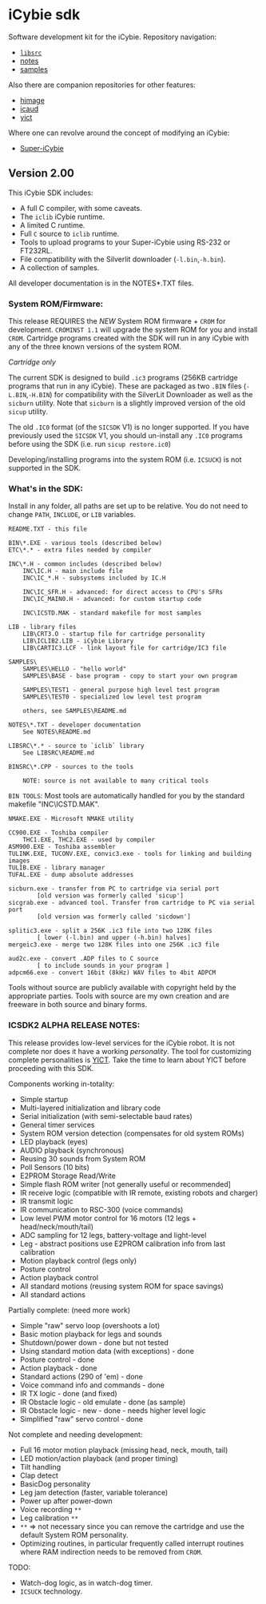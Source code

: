 # iCybie sdk

Software development kit for the iCybie. Repository navigation:

* [`libsrc`](/libsrc/README.md)
* [notes](/notes/README.md)
* [samples](/samples/README.md)

Also there are companion repositories for other features:

* [himage](https://github.com/cartheur-cybie/himage)
* [icaud](https://github.com/cartheur-cybie/icaud)
* [yict](https://github.com/cartheur-cybie/yict)

Where one can revolve around the concept of modifying an iCybie:

* [Super-iCybie](https://github.com/cartheur-cybie/Super-iCybie)

## Version 2.00

This iCybie SDK includes:
* A full C compiler, with some caveats.
* The `iclib` iCybie runtime.
* A limited C runtime.
* Full `C` source to `iclib` runtime.
* Tools to upload programs to your Super-iCybie using RS-232 or FT232RL.
* File compatibility with the Silverlit downloader (`-l.bin`,`-h.bin`).
* A collection of samples.

All developer documentation is in the NOTES\*.TXT files.

### System ROM/Firmware:

This release REQUIRES the *NEW* System ROM firmware + `CROM` for development. `CROMINST 1.1` will upgrade the system ROM for you and install `CROM`. Cartridge programs created with the SDK will run in any iCybie with any of the three known versions of the system ROM.

_Cartridge only_

The current SDK is designed to build `.ic3` programs (256KB cartridge programs that run in any iCybie). These are packaged as two `.BIN` files (`-L.BIN`,`-H.BIN`) for compatibility with the SilverLit Downloader as well as the `sicburn` utility. Note that `sicburn` is a slightly improved version of the old `sicup` utility.

The old `.IC0` format (of the `SICSDK` V1) is no longer supported. If you have previously used the `SICSDK` V1, you should un-install any `.IC0` programs before using the SDK (i.e. run `sicup restore.ic0`)

Developing/installing programs into the system ROM (i.e. `ICSUCK`) is not supported in the SDK.

### What's in the SDK:

Install in any folder, all paths are set up to be relative. You do not need to change `PATH`, `INCLUDE`, or `LIB` variables.

    README.TXT - this file

    BIN\*.EXE - various tools (described below)
    ETC\*.* - extra files needed by compiler

    INC\*.H - common includes (described below)
        INC\IC.H - main include file
        INC\IC_*.H - subsystems included by IC.H

        INC\IC_SFR.H - advanced: for direct access to CPU's SFRs
        INC\IC_MAIN0.H - advanced: for custom startup code

        INC\ICSTD.MAK - standard makefile for most samples

    LIB - library files
	    LIB\CRT3.O - startup file for cartridge personality
        LIB\ICLIB2.LIB - iCybie Library
        LIB\CARTIC3.LCF - link layout file for cartridge/IC3 file

    SAMPLES\
        SAMPLES\HELLO - "hello world"
        SAMPLES\BASE - base program - copy to start your own program

        SAMPLES\TEST1 - general purpose high level test program
        SAMPLES\TEST0 - specialized low level test program

        others, see SAMPLES\README.md

    NOTES\*.TXT - developer documentation
        See NOTES\README.md

    LIBSRC\*.* - source to `iclib` library
        See LIBSRC\README.md

    BINSRC\*.CPP - sources to the tools

        NOTE: source is not available to many critical tools
    
`BIN TOOLS`: Most tools are automatically handled for you by the standard makefile "INC\ICSTD.MAK".

    NMAKE.EXE - Microsoft NMAKE utility

    CC900.EXE - Toshiba compiler
	    THC1.EXE, THC2.EXE - used by compiler
    ASM900.EXE - Toshiba assembler
    TULINK.EXE, TUCONV.EXE, convic3.exe - tools for linking and building images
    TULIB.EXE - library manager
    TUFAL.EXE - dump absolute addresses

    sicburn.exe - transfer from PC to cartridge via serial port
            [old version was formerly called 'sicup']
    sicgrab.exe - advanced tool. Transfer from cartridge to PC via serial port
            [old version was formerly called 'sicdown']

    splitic3.exe - split a 256K .ic3 file into two 128K files
            [ lower (-l.bin) and upper (-h.bin) halves]
    mergeic3.exe - merge two 128K files into one 256K .ic3 file

    aud2c.exe - convert .ADP files to C source
            [ to include sounds in your program ]
    adpcm66.exe - convert 16bit (8kHz) WAV files to 4bit ADPCM

Tools without source are publicly available with copyright held by the appropriate parties. Tools with source are my own creation and are freeware in both source and binary forms.

### ICSDK2 ALPHA RELEASE NOTES:

This release provides low-level services for the iCybie robot. It is not complete nor does it have a working _personality_. The tool for customizing complete personalities is [YICT](https://github.com/cartheur-cybie/yict). Take the time to learn about YICT before proceeding with this SDK.

Components working in-totality:

* Simple startup
* Multi-layered initialization and library code
* Serial initialization (with semi-selectable baud rates)
* General timer services
* System ROM version detection (compensates for old system ROMs)
* LED playback (eyes)
* AUDIO playback (synchronous)
* Reusing 30 sounds from System ROM
* Poll Sensors (10 bits)
* E2PROM Storage Read/Write
* Simple flash ROM writer [not generally useful or recommended]
* IR receive logic (compatible with IR remote, existing robots and charger)
* IR transmit logic
* IR communication to RSC-300 (voice commands)
* Low level PWM motor control for 16 motors (12 legs + head/neck/mouth/tail)
* ADC sampling for 12 legs, battery-voltage and light-level
* Leg - abstract positions use E2PROM calibration info from last calibration
* Motion playback control (legs only)
* Posture control
* Action playback control
* All standard motions (reusing system ROM for space savings)
* All standard actions

Partially complete: (need more work)

* Simple "raw" servo loop (overshoots a lot)
* Basic motion playback for legs and sounds
* Shutdown/power down - done but not tested
* Using standard motion data (with exceptions) - done
* Posture control - done
* Action playback - done
* Standard actions (290 of 'em) - done
* Voice command info and commands - done
* IR TX logic - done (and fixed)
* IR Obstacle logic - old emulate - done (as sample)
* IR Obstacle logic - new - done - needs higher level logic
* Simplified "raw" servo control - done

Not complete and needing development:

* Full 16 motor motion playback (missing head, neck, mouth, tail)
* LED motion/action playback (and proper timing)
* Tilt handling
* Clap detect
* BasicDog personality
* Leg jam detection (faster, variable tolerance)
* Power up after power-down
* Voice recording `**`
* Leg calibration `**`
* `**` => not necessary since you can remove the cartridge and use the default System ROM personality.
* Optimizing routines, in particular frequently called interrupt routines where RAM indirection needs to be removed from `CROM`.

TODO:

* Watch-dog logic, as in watch-dog timer.
* `ICSUCK` technology.
